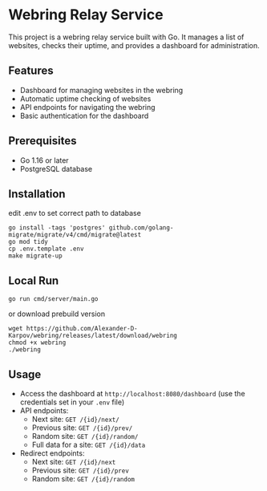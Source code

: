 # Webring Relay Service

This project is a webring relay service built with Go. It manages a list of websites, checks their uptime, and provides a dashboard for administration.

## Features

- Dashboard for managing websites in the webring
- Automatic uptime checking of websites
- API endpoints for navigating the webring
- Basic authentication for the dashboard

## Prerequisites

- Go 1.16 or later
- PostgreSQL database

## Installation

edit .env to set correct path to database

```
go install -tags 'postgres' github.com/golang-migrate/migrate/v4/cmd/migrate@latest
go mod tidy
cp .env.template .env
make migrate-up
```

## Local Run

```
go run cmd/server/main.go
```

or download prebuild version

```
wget https://github.com/Alexander-D-Karpov/webring/releases/latest/download/webring
chmod +x webring
./webring
```



## Usage

- Access the dashboard at `http://localhost:8080/dashboard` (use the credentials set in your `.env` file)
- API endpoints:
  - Next site: `GET /{id}/next/`
  - Previous site: `GET /{id}/prev/`
  - Random site: `GET /{id}/random/`
  - Full data for a site: `GET /{id}/data`
- Redirect endpoints:
    - Next site: `GET /{id}/next`
    - Previous site: `GET /{id}/prev`
    - Random site: `GET /{id}/random`
